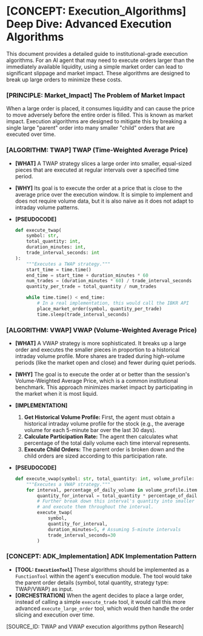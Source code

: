 # [CONCEPT: Execution_Algorithms] Deep Dive: Advanced Execution Algorithms

This document provides a detailed guide to institutional-grade execution algorithms. For an AI agent that may need to execute orders larger than the immediately available liquidity, using a simple market order can lead to significant slippage and market impact. These algorithms are designed to break up large orders to minimize these costs.

### [PRINCIPLE: Market_Impact] The Problem of Market Impact

When a large order is placed, it consumes liquidity and can cause the price to move adversely before the entire order is filled. This is known as market impact. Execution algorithms are designed to mitigate this by breaking a single large "parent" order into many smaller "child" orders that are executed over time.

### [ALGORITHM: TWAP] TWAP (Time-Weighted Average Price)

- **[WHAT]** A TWAP strategy slices a large order into smaller, equal-sized pieces that are executed at regular intervals over a specified time period.
- **[WHY]** Its goal is to execute the order at a price that is close to the average price over the execution window. It is simple to implement and does not require volume data, but it is also naive as it does not adapt to intraday volume patterns.
- **[PSEUDOCODE]**

    ```python
    def execute_twap(
        symbol: str, 
        total_quantity: int, 
        duration_minutes: int, 
        trade_interval_seconds: int
    ):
        """Executes a TWAP strategy."""
        start_time = time.time()
        end_time = start_time + duration_minutes * 60
        num_trades = (duration_minutes * 60) / trade_interval_seconds
        quantity_per_trade = total_quantity / num_trades

        while time.time() < end_time:
            # In a real implementation, this would call the IBKR API
            place_market_order(symbol, quantity_per_trade)
            time.sleep(trade_interval_seconds)
    ```

### [ALGORITHM: VWAP] VWAP (Volume-Weighted Average Price)

- **[WHAT]** A VWAP strategy is more sophisticated. It breaks up a large order and executes the smaller pieces in proportion to a historical intraday volume profile. More shares are traded during high-volume periods (like the market open and close) and fewer during quiet periods.
- **[WHY]** The goal is to execute the order at or better than the session's Volume-Weighted Average Price, which is a common institutional benchmark. This approach minimizes market impact by participating in the market when it is most liquid.
- **[IMPLEMENTATION]**
    1. **Get Historical Volume Profile:** First, the agent must obtain a historical intraday volume profile for the stock (e.g., the average volume for each 5-minute bar over the last 30 days).
    2. **Calculate Participation Rate:** The agent then calculates what percentage of the total daily volume each time interval represents.
    3. **Execute Child Orders:** The parent order is broken down and the child orders are sized according to this participation rate.

- **[PSEUDOCODE]**

    ```python
    def execute_vwap(symbol: str, total_quantity: int, volume_profile: dict):
        """Executes a VWAP strategy."""
        for interval, percentage_of_daily_volume in volume_profile.items():
            quantity_for_interval = total_quantity * percentage_of_daily_volume
            # Further break down this interval's quantity into smaller orders
            # and execute them throughout the interval.
            execute_twap(
                symbol, 
                quantity_for_interval, 
                duration_minutes=5, # Assuming 5-minute intervals
                trade_interval_seconds=30
            )
    ```

### [CONCEPT: ADK_Implementation] ADK Implementation Pattern

- **[TOOL: `ExecutionTool`]** These algorithms should be implemented as a `FunctionTool` within the agent's execution module. The tool would take the parent order details (symbol, total quantity, strategy type: TWAP/VWAP) as input.
- **[ORCHESTRATION]** When the agent decides to place a large order, instead of calling a simple `execute_trade` tool, it would call this more advanced `execute_large_order` tool, which would then handle the order slicing and execution over time.

[SOURCE_ID: TWAP and VWAP execution algorithms python Research]
